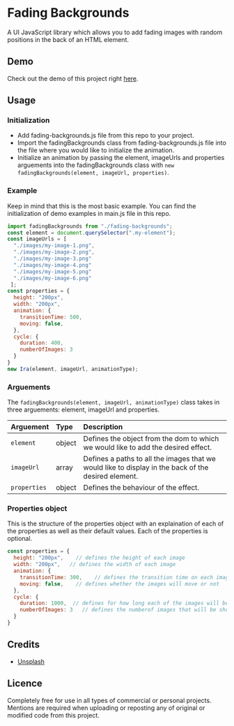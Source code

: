 # Fading Backgrounds
A UI JavaScript library which allows you to add fading images with random positions in the back of an HTML element.

## Demo
Check out the demo of this project right [here](https://vanjazeli.github.io/fading-backgrounds/). 

## Usage

### Initialization
 - Add fading-backgrounds.js file from this repo to your project.
 - Import the fadingBackgrounds class from fading-backgrounds.js file into the file where you would like to initialize the animation.
 - Initialize an animation by passing the element, imageUrls and properties arguements into the fadingBackgrounds class with `new fadingBackgrounds(element, imageUrl, properties)`.

### Example
Keep in mind that this is the most basic example. You can find the initialization of demo examples in main.js file in this repo.

```JavaScript
import fadingBackgrounds from "./fading-backgrounds";
const element = document.querySelector(".my-element");
const imageUrls = [
  "./images/my-image-1.png",
  "./images/my-image-2.png",
  "./images/my-image-3.png"
  "./images/my-image-4.png"
  "./images/my-image-5.png"
  "./images/my-image-6.png"
 ];
const properties = {
  height: "200px",
  width: "200px",
  animation: {
    transitionTime: 500,
    moving: false,
  },
  cycle: {
    duration: 400,
    numberOfImages: 3
  }
}
new Ira(element, imageUrl, animationType);
```

### Arguements
The `fadingBackgrounds(element, imageUrl, animationType)` class takes in three arguements: element, imageUrl and properties.

| Arguement | Type | Description |
|:----------|:-----|:------------|
| `element` | object | Defines the object from the dom to which we would like to add the desired effect. |
| `imageUrl` | array | Defines a paths to all the images that we would like to display in the back of the desired element. |
| `properties` | object | Defines the behaviour of the effect. |

### Properties object
This is the structure of the properties object with an explaination of each of the properties as well as their default values. Each of the properties is optional.

```JavaScript
const properties = {
  height: "200px",    // defines the height of each image
  width: "200px",   // defines the width of each image
  animation: {
    transitionTime: 300,    // defines the transition time on each image in ms
    moving: false,    // defines whether the images will move or not
  },
  cycle: {
    duration: 1000,  // defines for how long each of the images will be shown in ms
    numberOfImages: 3   // defines the numberof images that will be shown at once
  }
}
```

## Credits
 - [Unsplash](https://unsplash.com/)

## Licence
Completely  free for use in all types of commercial or personal projects. Mentions are required when uploading or reposting any of original or modified code from this project.
